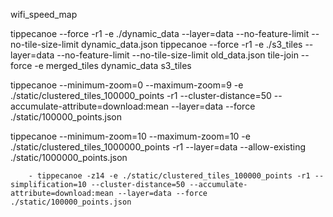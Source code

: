 wifi_speed_map

tippecanoe --force -r1 -e ./dynamic_data --layer=data --no-feature-limit --no-tile-size-limit dynamic_data.json
tippecanoe --force -r1 -e ./s3_tiles --layer=data --no-feature-limit --no-tile-size-limit old_data.json
tile-join --force -e merged_tiles dynamic_data s3_tiles

tippecanoe --minimum-zoom=0 --maximum-zoom=9 -e ./static/clustered_tiles_100000_points -r1  --cluster-distance=50 --accumulate-attribute=download:mean --layer=data --force ./static/100000_points.json

tippecanoe --minimum-zoom=10 --maximum-zoom=10 -e ./static/clustered_tiles_1000000_points -r1 --layer=data --allow-existing ./static/1000000_points.json


        - tippecanoe -z14 -e ./static/clustered_tiles_100000_points -r1 --simplification=10 --cluster-distance=50 --accumulate-attribute=download:mean --layer=data --force ./static/100000_points.json